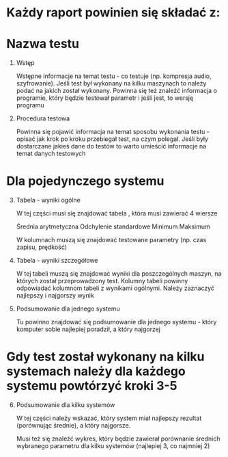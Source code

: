 # Każdy raport powinien się składać z:

Nazwa testu
=========================
1. Wstęp

    Wstępne informacje na temat testu - co testuje (np. kompresja audio, szyfrowanie). Jeśli test był wykonany na kilku maszynach to należy podać na jakich został wykonany.
    Powinna się też znaleźć informacja o programie, który będzie testował parametr i jeśli jest, to wersję programu

2. Procedura testowa
 
   Powinna się pojawić informacja na temat sposobu wykonania testu - opisać jak krok po kroku przebiegał test, na czym polegał.
    Jeśli były dostarczane jakieś dane do testów to warto umieścić informacje na temat danych testowych

Dla pojedynczego systemu
===========================
3.  Tabela - wyniki ogólne

    W tej części musi się znajdować tabela , która musi zawierać 4 wiersze

    Średnia arytmetyczna
    Odchylenie standardowe
    Minimum
    Maksimum

      W kolumnach muszą się znajdować testowane parametry (np. czas zapisu, prędkość)

4. Tabela - wyniki szczegółowe
   
    W tej tabeli muszą się znajdować wyniki dla poszczególnych maszyn, na których został przeprowadzony test.
    Kolumny tabeli powinny odpowiadać kolumnom tabeli z wynikami ogólnymi. Należy zaznaczyć najlepszy i najgorszy wynik

5. Podsumowanie dla jednego systemu
   
    Tu powinno znajdować się podsumowanie dla jednego systemu - który komputer sobie najlepiej poradził, a który najgorzej

# Gdy test został wykonany na kilku systemach należy dla każdego systemu powtórzyć kroki 3-5

6. Podsumowanie dla kilku systemów
   
    W tej części należy wskazać, który system miał najlepszy rezultat (porównując średnie), a który najgorsze.
   
    Musi też się znaleźć wykres, który będzie zawierał porównanie średnich wybranego parametru dla kilku systemów (najlepiej 3, co najmniej 2)
